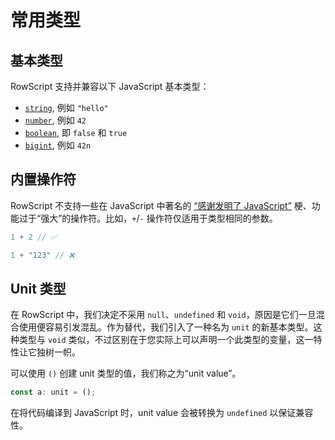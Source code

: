 # 常用类型

## 基本类型

RowScript 支持并兼容以下 JavaScript 基本类型：

* [`string`], 例如 `"hello"`
* [`number`], 例如 `42`
* [`boolean`], 即 `false` 和 `true`
* [`bigint`], 例如 `42n`

[`string`]: https://developer.mozilla.org/en-US/docs/Web/JavaScript/Reference/Global_Objects/String

[`number`]: https://developer.mozilla.org/en-US/docs/Web/JavaScript/Reference/Global_Objects/Number

[`boolean`]: https://developer.mozilla.org/en-US/docs/Web/JavaScript/Reference/Global_Objects/Boolean

[`bigint`]: https://developer.mozilla.org/en-US/docs/Web/JavaScript/Reference/Global_Objects/BigInt

## 内置操作符

RowScript 不支持一些在 JavaScript 中著名的 [“感谢发明了 JavaScript”] 梗、功能过于“强大”的操作符。比如，`+`/`-`
操作符仅适用于类型相同的参数。

```js
1 + 2 // ✅

1 + "123" // ❌
```

[“感谢发明了 JavaScript”]: https://www.reddit.com/r/ProgrammerHumor/comments/8srix1/thanks_brendan_for_giving_us_the_javascript

## Unit 类型

在 RowScript 中，我们决定不采用 `null`、`undefined` 和
`void`，原因是它们一旦混合使用便容易引发混乱。作为替代，我们引入了一种名为 `unit` 的新基本类型。这种类型与 `void`
类似，不过区别在于您实际上可以声明一个此类型的变量，这一特性让它独树一帜。

可以使用 `()` 创建 unit 类型的值，我们称之为“unit value”。

```ts
const a: unit = ();
```

在将代码编译到 JavaScript 时，unit value 会被转换为 `undefined` 以保证兼容性。
